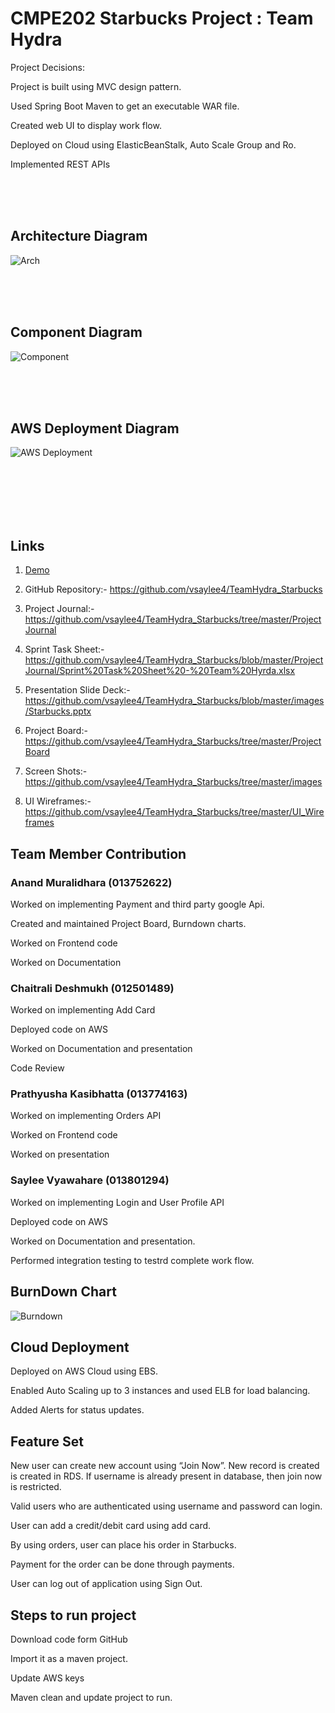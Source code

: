 # CMPE202 Starbucks Project : Team Hydra
Project Decisions:

Project is built using MVC design pattern. 

Used Spring Boot Maven to get an executable WAR file. 

Created web UI to display work flow. 

Deployed on Cloud using ElasticBeanStalk, Auto Scale Group and Ro. 

Implemented REST APIs 


<br /><br /><br />
## Architecture Diagram
![Arch](/images/arch.PNG)


<br /><br /><br />
## Component Diagram
![Component](/images/ComponentDiagram.png)


<br /><br /><br />
## AWS Deployment Diagram
![AWS Deployment](/images/AWSDeploymentDiag.PNG)
<br /><br /><br />

<br /><br /><br />
## Links
1. [Demo](https://youtu.be/4YCAaoqBXl4)

2. GitHub Repository:- https://github.com/vsaylee4/TeamHydra_Starbucks

3. Project Journal:- https://github.com/vsaylee4/TeamHydra_Starbucks/tree/master/ProjectJournal

4. Sprint Task Sheet:- https://github.com/vsaylee4/TeamHydra_Starbucks/blob/master/ProjectJournal/Sprint%20Task%20Sheet%20-%20Team%20Hyrda.xlsx

5. Presentation Slide Deck:- https://github.com/vsaylee4/TeamHydra_Starbucks/blob/master/images/Starbucks.pptx

6. Project Board:- https://github.com/vsaylee4/TeamHydra_Starbucks/tree/master/ProjectBoard

7. Screen Shots:- https://github.com/vsaylee4/TeamHydra_Starbucks/tree/master/images 

8. UI Wireframes:- https://github.com/vsaylee4/TeamHydra_Starbucks/tree/master/UI_Wireframes


## Team Member Contribution

### Anand Muralidhara (013752622)

Worked on implementing Payment and third party google Api. 

Created and maintained Project Board, Burndown charts. 

Worked on Frontend code 

Worked on Documentation


### Chaitrali Deshmukh (012501489)

Worked on implementing Add Card  

Deployed code on AWS  

Worked on Documentation and presentation  

Code Review 



### Prathyusha Kasibhatta (013774163)

Worked on implementing Orders API 

Worked on Frontend code 

Worked on presentation 



### Saylee Vyawahare (013801294)

Worked on implementing Login and User Profile API 

Deployed code on AWS 

Worked on Documentation and presentation. 

Performed integration testing to testrd complete work flow.


## BurnDown Chart

![Burndown](/images/BurndownChart.jpg)


## Cloud Deployment

Deployed on AWS Cloud using EBS. 

Enabled Auto Scaling up to 3 instances and used ELB for load balancing. 

Added Alerts for status updates.


## Feature Set

New user can create new account using “Join Now”. New record is created is created in RDS. If username is already present in database, then join now is restricted.  

Valid users who are authenticated using username and password can login. 

User can add a credit/debit card using add card. 

By using orders, user can place his order in Starbucks. 

Payment for the order can be done through payments. 

User can log out of application using Sign Out.



## Steps to run project 

Download code form GitHub 

Import it as a maven project. 

Update AWS keys 

Maven clean and update project to run.
